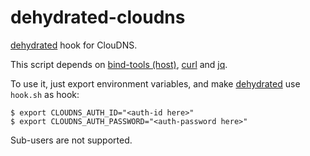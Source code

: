 # dehydrated-cloudns

[dehydrated](https://github.com/lukas2511/dehydrated) hook for ClouDNS.

This script depends on [bind-tools (host)](http://www.isc.org/software/bind), [curl](https://curl.haxx.se/) and [jq](https://stedolan.github.io/jq/).

To use it, just export environment variables, and make [dehydrated](https://github.com/lukas2511/dehydrated) use `hook.sh` as hook:

    $ export CLOUDNS_AUTH_ID="<auth-id here>"
    $ export CLOUDNS_AUTH_PASSWORD="<auth-password here>"

Sub-users are not supported.
